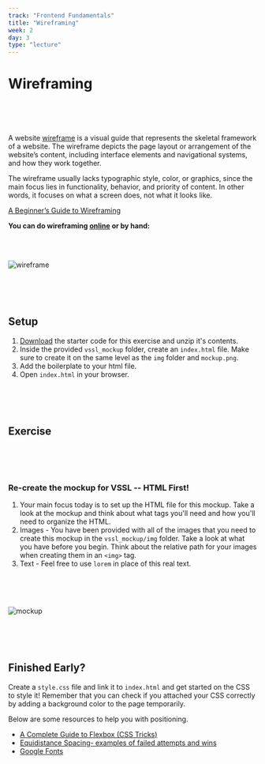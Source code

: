 ```yaml
---
track: "Frontend Fundamentals"
title: "Wireframing"
week: 2
day: 3
type: "lecture"
---
```




# Wireframing

<br>
<br>
<br>

A website [wireframe](https://en.wikipedia.org/wiki/Website_wireframe) is a visual guide that represents the skeletal framework of a website.  The wireframe depicts the page layout or arrangement of the website’s content, including interface elements and navigational systems, and how they work together.

The wireframe usually lacks typographic style, color, or graphics, since the main focus lies in functionality, behavior, and priority of content. In other words, it focuses on what a screen does, not what it looks like.

[A Beginner’s Guide to Wireframing](https://webdesign.tutsplus.com/articles/a-beginners-guide-to-wireframing--webdesign-7399)

**You can do wireframing [online](https://wireframe.cc/) or by hand:**

<br>
<br>

![wireframe](https://i.imgur.com/AbUzbHn.jpg)

<br>
<br>
<br>

## Setup

1. <a href="/downloads/frontend_fundamentals/wireframe/vssl_mockup.zip" download>Download</a> the starter code for this exercise and unzip it's contents.
2. Inside the provided `vssl_mockup` folder, create an `index.html` file.  Make sure to create it on the same level as the `img` folder and `mockup.png`.  
3. Add the boilerplate to your html file.
4. Open `index.html` in your browser.


<br>
<br>
<br>

## Exercise

<br>
<br>
<br>

### Re-create the mockup for VSSL -- HTML First!

1. Your main focus today is to set up the HTML file for this mockup. Take a look at the mockup and think about what tags you'll need and how you'll need to organize the HTML.
2. Images - You have been provided with all of the images that you need to create this mockup in the `vssl_mockup/img` folder. Take a look at what you have before you begin.  Think about the relative path for your images when creating them in an `<img>` tag.
3. Text - Feel free to use `lorem` in place of this real text.  


<br>
<br>
<br>


![mockup](https://i.imgur.com/4HUnQ7b.png)


<br>
<br>
<br>

## Finished Early?

Create a `style.css` file and link it to `index.html` and get started on the CSS to style it! Remember that you can check if you attached your CSS correctly by adding a background color to the page temporarily.

Below are some resources to help you with positioning.

- [A Complete Guide to Flexbox (CSS Tricks)](https://css-tricks.com/snippets/css/a-guide-to-flexbox/) <br>
- [Equidistance Spacing- examples of failed attempts and wins](https://css-tricks.com/equidistant-objects-with-css/)
- [Google Fonts](https://fonts.google.com/)